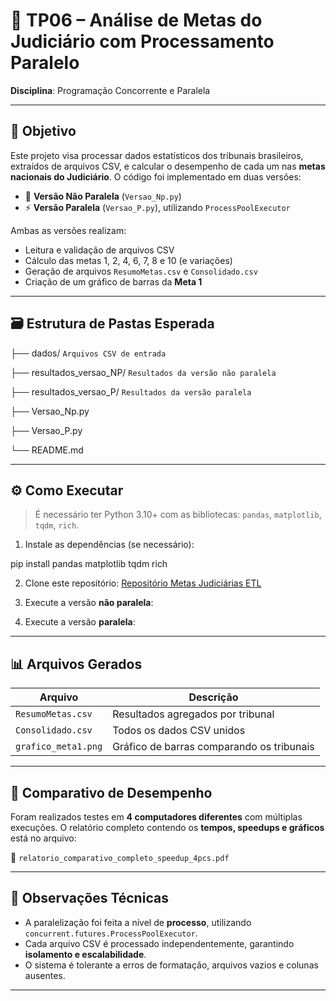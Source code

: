 # 🧾 TP06 – Análise de Metas do Judiciário com Processamento Paralelo

**Disciplina**: Programação Concorrente e Paralela

---

## 📌 Objetivo

Este projeto visa processar dados estatísticos dos tribunais brasileiros, extraídos de arquivos CSV, e calcular o desempenho de cada um nas **metas nacionais do Judiciário**. O código foi implementado em duas versões:

- 🧱 **Versão Não Paralela** (`Versao_Np.py`)
- ⚡ **Versão Paralela** (`Versao_P.py`), utilizando `ProcessPoolExecutor`

Ambas as versões realizam:
- Leitura e validação de arquivos CSV
- Cálculo das metas 1, 2, 4, 6, 7, 8 e 10 (e variações)
- Geração de arquivos `ResumoMetas.csv` e `Consolidado.csv`
- Criação de um gráfico de barras da **Meta 1**

---

## 🗃️ Estrutura de Pastas Esperada

├── dados/  `Arquivos CSV de entrada`

├── resultados_versao_NP/ `Resultados da versão não paralela`

├── resultados_versao_P/ `Resultados da versão paralela`

├── Versao_Np.py

├── Versao_P.py

└── README.md

---

## ⚙️ Como Executar

> É necessário ter Python 3.10+ com as bibliotecas: `pandas`, `matplotlib`, `tqdm`, `rich`.

1. Instale as dependências (se necessário):

pip install pandas matplotlib tqdm rich


2. Clone este repositório: [Repositório Metas Judiciárias ETL](https://github.com/Laraewellen/metas-judiciarias-etl.git)

3. Execute a versão **não paralela**:
   
5. Execute a versão **paralela**:


---

## 📊 Arquivos Gerados

| Arquivo                             | Descrição                                         |
|-------------------------------------|--------------------------------------------------|
| `ResumoMetas.csv`                   | Resultados agregados por tribunal                |
| `Consolidado.csv`                   | Todos os dados CSV unidos                        |
| `grafico_meta1.png`                 | Gráfico de barras comparando os tribunais        |

---

## 🚀 Comparativo de Desempenho

Foram realizados testes em **4 computadores diferentes** com múltiplas execuções. O relatório completo contendo os **tempos, speedups e gráficos** está no arquivo:

📄 `relatorio_comparativo_completo_speedup_4pcs.pdf`

---

## 🧠 Observações Técnicas

- A paralelização foi feita a nível de **processo**, utilizando `concurrent.futures.ProcessPoolExecutor`.
- Cada arquivo CSV é processado independentemente, garantindo **isolamento e escalabilidade**.
- O sistema é tolerante a erros de formatação, arquivos vazios e colunas ausentes.

---





